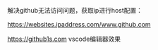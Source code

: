 解决github无法访问问题，获取ip进行host配置：

https://websites.ipaddress.com/www.github.com


https://github1s.com   vscode编辑器效果